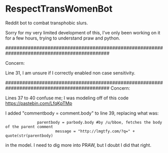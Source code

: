 # RespectTransWomenBot
Reddit bot to combat transphobic slurs.

Sorry for my very limited development of this, I've only been working on it for a few hours, trying to understand praw and python.

#############################################################################################

Concern:

Line 31, I am unsure if I correctly enabled non case sensitivity. 

#############################################################################################
Concern:

Lines 37 to 40 confuse me; I was modeling off of this code https://pastebin.com/LfqKpTMp

  I added "commentbody = comment.body" to line 39, replacing what was:
  
                  parentbody = parbody.body #by /u/bboe, fetches the body of the parent comment
                          message = "http://lmgtfy.com/?q=" + quote(str(parentbody)
                          
  in the model. I need to dig more into PRAW, but I doubt I did that right.
